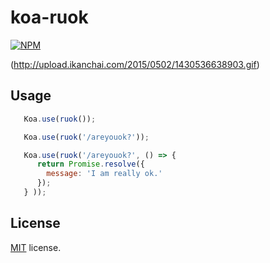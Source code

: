 # koa-ruok
[![NPM](https://nodei.co/npm/koa-ruok.png?stars&downloads)](https://nodei.co/npm/koa-ruok/)

(http://upload.ikanchai.com/2015/0502/1430536638903.gif)

## Usage
  ```javascript
     Koa.use(ruok());
  ```

  ```javascript
     Koa.use(ruok('/areyouok?'));
  ```

  ```javascript
     Koa.use(ruok('/areyouok?', () => {
        return Promise.resolve({
          message: 'I am really ok.'
        });
     } ));
  ```

## License

[MIT](https://mths.be/mit) license.
